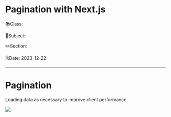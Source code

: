 # Pagination with Next.js

📚Class: 

📘Subject: <a href="https://github.com/lamula21/cheat-sheets/blob/main/"></a>

✏️Section: 

🗓️Date: 2023-12-22

---

# Pagination

Loading data as necessary to improve client performance.

![](20231222234642.png)

